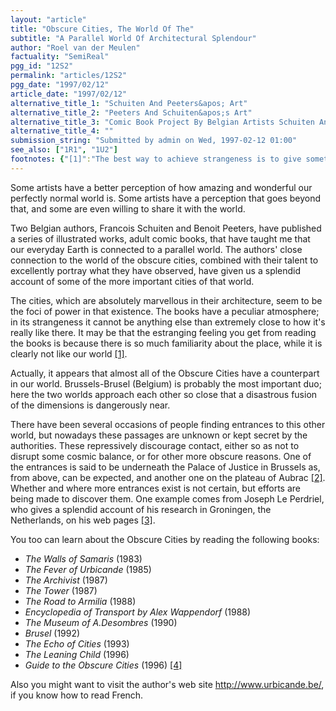 ```yaml
---
layout: "article"
title: "Obscure Cities, The World Of The"
subtitle: "A Parallel World Of Architectural Splendour"
author: "Roel van der Meulen"
factuality: "SemiReal"
pgg_id: "12S2"
permalink: "articles/12S2"
pgg_date: "1997/02/12"
article_date: "1997/02/12"
alternative_title_1: "Schuiten And Peeters&apos; Art"
alternative_title_2: "Peeters And Schuiten&apos;s Art"
alternative_title_3: "Comic Book Project By Belgian Artists Schuiten And Peeters"
alternative_title_4: ""
submission_string: "Submitted by admin on Wed, 1997-02-12 01:00"
see_also: ["1R1", "1U2"]
footnotes: {"[1]":"The best way to achieve strangeness is to give something very familiar a slight twist.","[2]":"Read The Leaning Child.","[3]":"http://www.xs4all.nl/~eilko/perdriel/","[4]":"I have no idea whether these books have been translated in English. They certainly exist in French and Dutch."}
---
```

<div>
<p>Some artists have a better perception of how amazing and wonderful our perfectly normal world is. Some artists have a perception that goes beyond that, and some are even willing to share it with the world.</p>
<p>Two Belgian authors, Francois Schuiten and Benoit Peeters, have published a series of illustrated works, adult comic books, that have taught me that our everyday Earth is connected to a parallel world. The authors' close connection to the world of the obscure cities, combined with their talent to excellently portray what they have observed, have given us a splendid account of some of the more important cities of that world.</p>
<p>The cities, which are absolutely marvellous in their architecture, seem to be the foci of power in that existence. The books have a peculiar atmosphere; in its strangeness it cannot be anything else than extremely close to how it's really like there. It may be that the estranging feeling you get from reading the books is because there is so much familiarity about the place, while it is clearly not like our world <a href="#footnotes.1" class="footnote-link">[1]</a>.</p>
<p>Actually, it appears that almost all of the Obscure Cities have a counterpart in our world. Brussels-Brusel (Belgium) is probably the most important duo; here the two worlds approach each other so close that a disastrous fusion of the dimensions is dangerously near.</p>
<p>There have been several occasions of people finding entrances to this other world, but nowadays these passages are unknown or kept secret by the authorities. These repressively discourage contact, either so as not to disrupt some cosmic balance, or for other more obscure reasons. One of the entrances is said to be underneath the Palace of Justice in Brussels as, from above, can be expected, and another one on the plateau of Aubrac <a href="#footnotes.2" class="footnote-link">[2]</a>. Whether and where more entrances exist is not certain, but efforts are being made to discover them. One example comes from Joseph Le Perdriel, who gives a splendid account of his research in Groningen, the Netherlands, on his web pages <a href="#footnotes.3" class="footnote-link">[3]</a>.</p>
<p>You too can learn about the Obscure Cities by reading the following books:</p>
<ul>
<li>
<em>The Walls of Samaris</em> (1983)</li>
<li>
<em>The Fever of Urbicande</em> (1985)</li>
<li>
<em>The Archivist</em> (1987)</li>
<li>
<em>The Tower</em> (1987)</li>
<li>
<em>The Road to Armilia</em> (1988)</li>
<li>
<em>Encyclopedia of Transport by Alex Wappendorf</em> (1988)</li>
<li>
<em>The Museum of A.Desombres</em> (1990)</li>
<li>
<em>Brusel</em> (1992)</li>
<li>
<em>The Echo of Cities</em> (1993)</li>
<li>
<em>The Leaning Child</em> (1996)</li>
<li>
<em>Guide to the Obscure Cities</em> (1996) <a href="#footnotes.4" class="footnote-link">[4]</a>
</li>
</ul>
<p>Also you might want to visit the author's web site <a href="https://web.archive.org/web/20130117012927/http://www.urbicande.be/">http://www.urbicande.be/</a>, if you know how to read French.</p>
</div>
